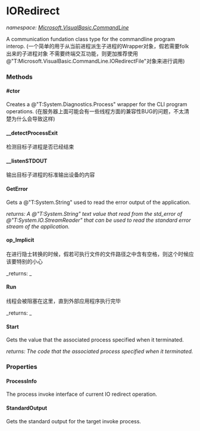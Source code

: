﻿
# IORedirect
_namespace: [Microsoft.VisualBasic.CommandLine](N-Microsoft.VisualBasic.CommandLine.md)_

A communication fundation class type for the commandline program interop.
 (一个简单的用于从当前进程派生子进程的Wrapper对象，假若需要folk出来的子进程对象
 不需要终端交互功能，则更加推荐使用@"T:Microsoft.VisualBasic.CommandLine.IORedirectFile"对象来进行调用)

### Methods

#### #ctor
Creates a @"T:System.Diagnostics.Process" wrapper for the CLI program operations.
 (在服务器上面可能会有一些线程方面的兼容性BUG的问题，不太清楚为什么会导致这样)
#### __detectProcessExit
检测目标子进程是否已经结束
#### __listenSTDOUT
输出目标子进程的标准输出设备的内容
#### GetError
Gets a @"T:System.String" used to read the error output of the application.

_returns: A @"T:System.String" text value that read from the std_error of @"T:System.IO.StreamReader" 
 that can be used to read the standard error stream of the application._
#### op_Implicit
在进行隐士转换的时候，假若可执行文件的文件路径之中含有空格，则这个时候应该要特别的小心

_returns: _
#### Run
线程会被阻塞在这里，直到外部应用程序执行完毕

_returns: _
#### Start
Gets the value that the associated process specified when it terminated.

_returns: The code that the associated process specified when it terminated._


### Properties

#### ProcessInfo
The process invoke interface of current IO redirect operation.
#### StandardOutput
Gets the standard output for the target invoke process.

